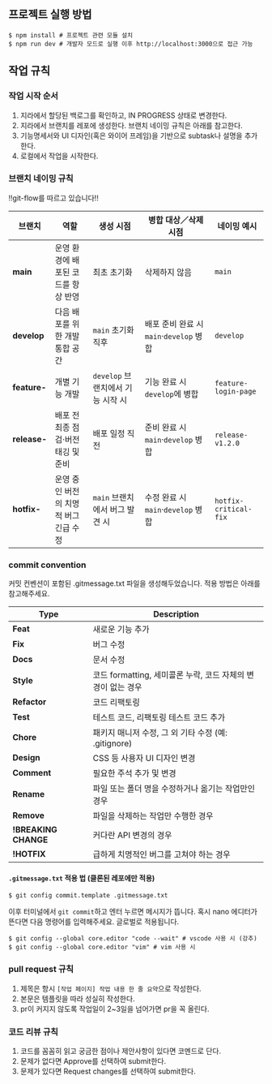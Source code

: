 ## 프로젝트 실행 방법

```shell
$ npm install # 프로젝트 관련 모듈 설치
$ npm run dev # 개발자 모드로 실행 이후 http://localhost:3000으로 접근 가능
```

## 작업 규칙

### 작업 시작 순서
1. 지라에서 할당된 백로그를 확인하고, IN PROGRESS 상태로 변경한다.
2. 지라에서 브랜치를 레포에 생성한다. 브랜치 네이밍 규칙은 아래를 참고한다.
3. 기능명세서와 UI 디자인(혹은 와이어 프레임)을 기반으로 subtask나 설명을 추가한다.
4. 로컬에서 작업을 시작한다.

### 브랜치 네이밍 규칙
!!git-flow를 따르고 있습니다!!

| 브랜치| 역할| 생성 시점 | 병합 대상／삭제 시점 | 네이밍 예시 |
|---|---|---|---|---|
| **main**| 운영 환경에 배포된 코드를 항상 반영 | 최초 초기화| 삭제하지 않음| `main`|
| **develop** | 다음 배포를 위한 개발 통합 공간 | `main` 초기화 직후 | 배포 준비 완료 시 `main`·`develop` 병합 | `develop` |
| **feature-**| 개별 기능 개발| `develop` 브랜치에서 기능 시작 시 | 기능 완료 시 `develop`에 병합 | `feature-login-page`|
| **release-**| 배포 전 최종 점검·버전 태깅 및 준비| 배포 일정 직전 | 준비 완료 시 `main`·`develop` 병합 | `release-v1.2.0` |
| **hotfix-** | 운영 중인 버전의 치명적 버그 긴급 수정 | `main` 브랜치에서 버그 발견 시| 수정 완료 시 `main`·`develop` 병합 | `hotfix-critical-fix` |


### commit convention
커밋 컨벤션이 포함된 .gitmessage.txt 파일을 생성해두었습니다. 적용 방법은 아래를 참고해주세요.

| Type | Description|
| --- | --- |
| **Feat** | 새로운 기능 추가 |
| **Fix**| 버그 수정|
| **Docs** | 문서 수정|
| **Style**| 코드 formatting, 세미콜론 누락, 코드 자체의 변경이 없는 경우 |
| **Refactor** | 코드 리팩토링|
| **Test** | 테스트 코드, 리팩토링 테스트 코드 추가 |
| **Chore**| 패키지 매니저 수정, 그 외 기타 수정 (예: .gitignore) |
| **Design** | CSS 등 사용자 UI 디자인 변경 |
| **Comment**| 필요한 주석 추가 및 변경 |
| **Rename** | 파일 또는 폴더 명을 수정하거나 옮기는 작업만인 경우|
| **Remove** | 파일을 삭제하는 작업만 수행한 경우 |
| **!BREAKING CHANGE** | 커다란 API 변경의 경우 |
| **!HOTFIX**| 급하게 치명적인 버그를 고쳐야 하는 경우|

#### `.gitmessage.txt` 적용 법 (클론된 레포에만 적용)

```shell
$ git config commit.template .gitmessage.txt
```

이후 터미널에서 `git commit`하고 엔터 누르면 메시지가 뜹니다. 혹시 nano 에디터가 뜬다면 다음 명령어를 입력해주세요. 글로벌로 적용됩니다.

```shell
$ git config --global core.editor "code --wait" # vscode 사용 시 (강추)
$ git config --global core.editor "vim" # vim 사용 시
```

### pull request 규칙

1. 제목은 항시 `[작업 페이지] 작업 내용 한 줄 요약`으로 작성한다.
2. 본문은 템플릿을 따라 성실히 작성한다.
3. pr이 커지지 않도록 작업일이 2~3일을 넘어가면 pr을 꼭 올린다.

### 코드 리뷰 규칙
1. 코드를 꼼꼼히 읽고 궁금한 점이나 제안사항이 있다면 코멘드로 단다.
2. 문제가 없다면 Approve를 선택하여 submit한다.
3. 문제가 있다면 Request changes를 선택하여 submit한다.
